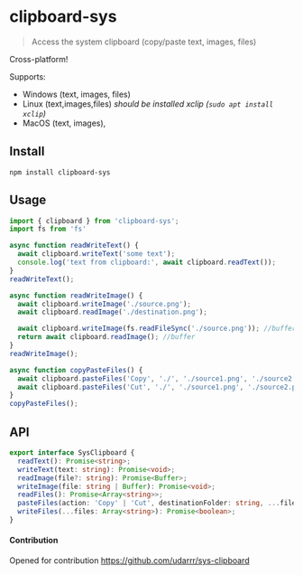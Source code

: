 # clipboard-sys

> Access the system clipboard (copy/paste text, images, files)

Cross-platform!

Supports:

- Windows (text, images, files)
- Linux (text,images,files) *should be installed xclip (`sudo apt install xclip`)*
- MacOS (text, images),

## Install

```
npm install clipboard-sys
```

## Usage

```typescript
import { clipboard } from 'clipboard-sys';
import fs from 'fs'

async function readWriteText() {
  await clipboard.writeText('some text');
  console.log('text from clipboard:', await clipboard.readText());
}
readWriteText();

async function readWriteImage() {
  await clipboard.writeImage('./source.png');
  await clipboard.readImage('./destination.png');

  await clipboard.writeImage(fs.readFileSync('./source.png')); //buffer
  return await clipboard.readImage(); //buffer
}
readWriteImage();

async function copyPasteFiles() {
  await clipboard.pasteFiles('Copy', './', './source1.png', './source2.png');
  await clipboard.pasteFiles('Cut', './', './source1.png', './source2.png');
}
copyPasteFiles();
```

## API
```typescript
export interface SysClipboard {
  readText(): Promise<string>;
  writeText(text: string): Promise<void>;
  readImage(file?: string): Promise<Buffer>;
  writeImage(file: string | Buffer): Promise<void>;
  readFiles(): Promise<Array<string>>;
  pasteFiles(action: 'Copy' | 'Cut', destinationFolder: string, ...files: Array<string>): Promise<void>;
  writeFiles(...files: Array<string>): Promise<boolean>;
}
```

#### Contribution

Opened for contribution https://github.com/udarrr/sys-clipboard
